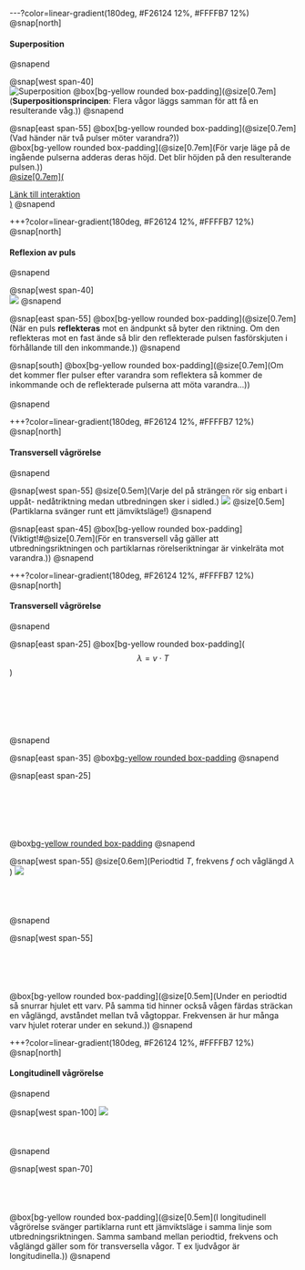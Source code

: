 ---?color=linear-gradient(180deg, #F26124 12%, #FFFFB7 12%)
@snap[north]
#### Superposition
@snapend

@snap[west span-40]
<br>
![Superposition](https://cloudheaven.se/~nikodemus/shared/waveslides/InterferenceOfPulses.gif)
@box[bg-yellow rounded box-padding](@size[0.7em](**Superpositionsprincipen**: Flera vågor läggs samman för att få en resulterande våg.))
@snapend


@snap[east span-55]
@box[bg-yellow rounded box-padding](@size[0.7em](Vad händer när två pulser möter varandra?))
<br>
@box[bg-yellow rounded box-padding](@size[0.7em](För varje läge på de ingående pulserna adderas deras höjd. Det blir höjden på den resulterande pulsen.))
<br>
[@size[0.7em](<div style="text-align: left"> Länk till interaktion</div>)](https://www.desmos.com/calculator/kakdnd9f43)
@snapend

+++?color=linear-gradient(180deg, #F26124 12%, #FFFFB7 12%)
@snap[north]
#### Reflexion av puls
@snapend

@snap[west span-40]
<br>
![](https://cloudheaven.se/~nikodemus/shared/waveslides/ReflexionOfPulse.gif)
@snapend

@snap[east span-55]
@box[bg-yellow rounded box-padding](@size[0.7em](När en puls **reflekteras** mot en ändpunkt så byter den riktning. Om den reflekteras mot en fast ände så blir den reflekterade pulsen fasförskjuten i förhållande till den inkommande.))
@snapend

@snap[south]
@box[bg-yellow rounded box-padding](@size[0.7em](Om det kommer fler pulser efter varandra som reflektera så kommer de inkommande och de reflekterade pulserna att möta varandra...))
<br><br>
@snapend

+++?color=linear-gradient(180deg, #F26124 12%, #FFFFB7 12%)
@snap[north]
#### Transversell vågrörelse
@snapend

@snap[west span-55]
@size[0.5em](Varje del på strängen rör sig enbart i uppåt- nedåtriktning medan utbredningen sker i sidled.)
![](https://cloudheaven.se/~nikodemus/shared/waveslides/TravellingWave.gif)
@size[0.5em](Partiklarna svänger runt ett jämviktsläge!)
@snapend

@snap[east span-45]
@box[bg-yellow rounded box-padding](Viktigt!#@size[0.7em](För en transversell våg gäller att utbredningsriktningen och partiklarnas rörelseriktningar är vinkelräta mot varandra.))
@snapend

+++?color=linear-gradient(180deg, #F26124 12%, #FFFFB7 12%)
@snap[north]
#### Transversell vågrörelse
@snapend

@snap[east span-25]
@box[bg-yellow rounded box-padding]($$\lambda=v\cdot T$$)
<br><br><br><br><br><br><br>
@snapend

@snap[east span-35]
@box[bg-yellow rounded box-padding]($$f=\frac{1}{T}$$)
@snapend

@snap[east span-25]
<br><br><br><br><br><br><br>
@box[bg-yellow rounded box-padding]($$\lambda=\frac{v}{f}$$)
@snapend

@snap[west span-55]
@size[0.6em](Periodtid $T$, frekvens $f$ och våglängd $\lambda$<br>)
![](https://cloudheaven.se/~nikodemus/shared/waveslides/TravellingWave.gif)
<br><br><br><br><br>
@snapend

@snap[west span-55]
<br><br><br><br><br><br>
@box[bg-yellow rounded box-padding](@size[0.5em](Under en periodtid så snurrar hjulet ett varv. På samma tid hinner också vågen färdas sträckan en våglängd, avståndet mellan två vågtoppar. Frekvensen är hur många varv hjulet roterar under en sekund.))
@snapend

+++?color=linear-gradient(180deg, #F26124 12%, #FFFFB7 12%)
@snap[north]
#### Longitudinell vågrörelse
@snapend

@snap[west span-100]
![](https://cloudheaven.se/~nikodemus/shared/waveslides/LongitudinalWave1.gif)
<br><br><br><br>
@snapend

@snap[west span-70]
<br><br><br><br><br>
@box[bg-yellow rounded box-padding](@size[0.5em](I longitudinell vågrörelse svänger partiklarna runt ett jämviktsläge i samma linje som utbredningsriktningen. Samma samband mellan periodtid, frekvens och våglängd gäller som för transversella vågor. T ex ljudvågor är longitudinella.))
@snapend
